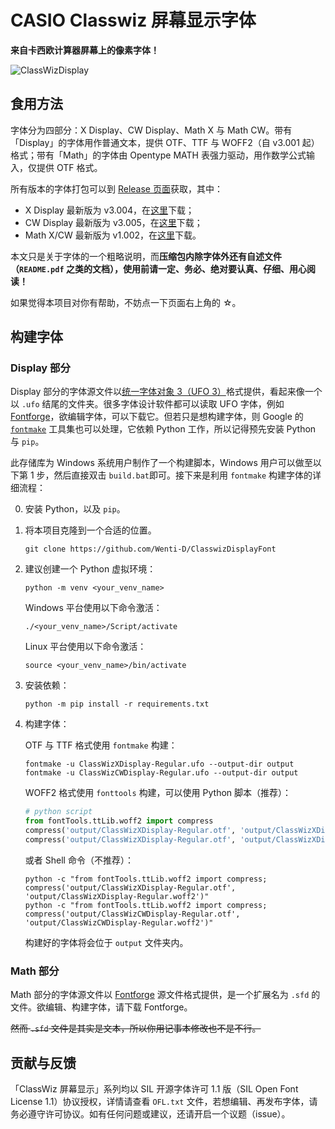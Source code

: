 # CASIO Classwiz 屏幕显示字体

**来自卡西欧计算器屏幕上的像素字体！**

![ClassWizDisplay](readme_assets/ClassWizDisplay.svg)

## 食用方法

字体分为四部分：X Display、CW Display、Math X 与 Math CW。带有「Display」的字体用作普通文本，提供 OTF、TTF 与 WOFF2（自 v3.001 起）格式；带有「Math」的字体由 Opentype MATH 表强力驱动，用作数学公式输入，仅提供 OTF 格式。

所有版本的字体打包可以到 [Release 页面](https://github.com/Wenti-D/ClasswizDisplayFont/releases)获取，其中：
- X Display 最新版为 v3.004，在[这里](https://github.com/Wenti-D/ClasswizDisplayFont/releases/tag/disp-v3.004-x-cw)下载；
- CW Display 最新版为 v3.005，在[这里](https://github.com/Wenti-D/ClasswizDisplayFont/releases/tag/disp-v3.005-cw)下载；
- Math X/CW 最新版为 v1.002，在[这里](https://github.com/Wenti-D/ClasswizDisplayFont/releases/tag/math-v1.002-x-cw)下载。

本文只是关于字体的一个粗略说明，而**压缩包内除字体外还有自述文件（`README.pdf` 之类的文档），使用前请一定、务必、绝对要认真、仔细、用心阅读！**

如果觉得本项目对你有帮助，不妨点一下页面右上角的 ☆。

## 构建字体

### Display 部分

Display 部分的字体源文件以[统一字体对象 3（UFO 3）](https://unifiedfontobject.org/versions/ufo3/index.html)格式提供，看起来像一个以 `.ufo` 结尾的文件夹。很多字体设计软件都可以读取 UFO 字体，例如 [Fontforge](https://fontforge.org/)，欲编辑字体，可以下载它。但若只是想构建字体，则 Google 的 [`fontmake`](https://github.com/googlefonts/fontmake) 工具集也可以处理，它依赖 Python 工作，所以记得预先安装 Python 与 `pip`。

此存储库为 Windows 系统用户制作了一个构建脚本，Windows 用户可以做至以下第 1 步，然后直接双击 `build.bat`即可。接下来是利用 `fontmake` 构建字体的详细流程：

0. 安装 Python，以及 `pip`。
1. 将本项目克隆到一个合适的位置。
    ```shell
    git clone https://github.com/Wenti-D/ClasswizDisplayFont
    ```

2. 建议创建一个 Python 虚拟环境：
    ```shell
    python -m venv <your_venv_name>
    ```
    
    Windows 平台使用以下命令激活：
    ```batchfile
    ./<your_venv_name>/Script/activate
    ```
        
    Linux 平台使用以下命令激活：
    ```shell
    source <your_venv_name>/bin/activate
    ```

3. 安装依赖：
    ```shell
    python -m pip install -r requirements.txt
    ```

4. 构建字体：

    OTF 与 TTF 格式使用 `fontmake` 构建：
    ```shell
    fontmake -u ClassWizXDisplay-Regular.ufo --output-dir output
    fontmake -u ClassWizCWDisplay-Regular.ufo --output-dir output
    ```

    WOFF2 格式使用 `fonttools` 构建，可以使用 Python 脚本（推荐）：
    ```python
    # python script
    from fontTools.ttLib.woff2 import compress
    compress('output/ClassWizXDisplay-Regular.otf', 'output/ClassWizXDisplay-Regular.woff2')
    compress('output/ClassWizXDisplay-Regular.otf', 'output/ClassWizXDisplay-Regular.woff2')
    ```
    
    或者 Shell 命令（不推荐）：
    ```shell
    python -c "from fontTools.ttLib.woff2 import compress; compress('output/ClassWizXDisplay-Regular.otf', 'output/ClassWizXDisplay-Regular.woff2')"
    python -c "from fontTools.ttLib.woff2 import compress; compress('output/ClassWizCWDisplay-Regular.otf', 'output/ClassWizCWDisplay-Regular.woff2')"
    ```

    构建好的字体将会位于 `output` 文件夹内。

### Math 部分

Math 部分的字体源文件以 [Fontforge](https://fontforge.org/) 源文件格式提供，是一个扩展名为 `.sfd` 的文件。欲编辑、构建字体，请下载 Fontforge。

~~然而 `.sfd` 文件是其实是文本，所以你用记事本修改也不是不行。~~

## 贡献与反馈

「ClassWiz 屏幕显示」系列均以 SIL 开源字体许可 1.1 版（SIL Open Font License 1.1）协议授权，详情请查看 `OFL.txt` 文件，若想编辑、再发布字体，请务必遵守许可协议。如有任何问题或建议，还请开启一个议题（issue）。
